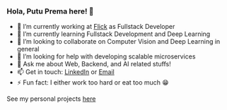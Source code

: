 ### Hola, Putu Prema here! 👋

- 🔭 I’m currently working at [Flick](https://flick.id) as Fullstack Developer
- 🌱 I’m currently learning Fullstack Development and Deep Learning
- 👯 I’m looking to collaborate on Computer Vision and Deep Learning in general
- 🤔 I’m looking for help with developing scalable microservices
- 💬 Ask me about Web, Backend, and AI related stuffs!
- 📫 Get in touch: [LinkedIn](https://www.linkedin.com/in/putuprema) or [Email](mailto:putu@purema.xyz)
- ⚡ Fun fact: I either work too hard or eat too much 😁

See my personal projects [here](https://www.purema.xyz)
